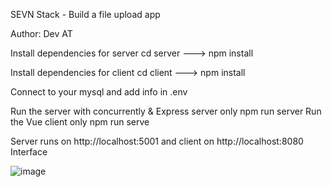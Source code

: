 SEVN Stack - Build a file upload app

Author: Dev AT

Install dependencies for server
cd server ---> npm install

Install dependencies for client
cd client ---> npm install

Connect to your mysql and add info in .env

Run the server with concurrently & Express server only
npm run server
Run the Vue client only
npm run serve

Server runs on http://localhost:5001 and client on http://localhost:8080
Interface

![image](https://user-images.githubusercontent.com/49314972/170913381-fb16f646-7464-4015-b5b1-c3db862969ed.png)
